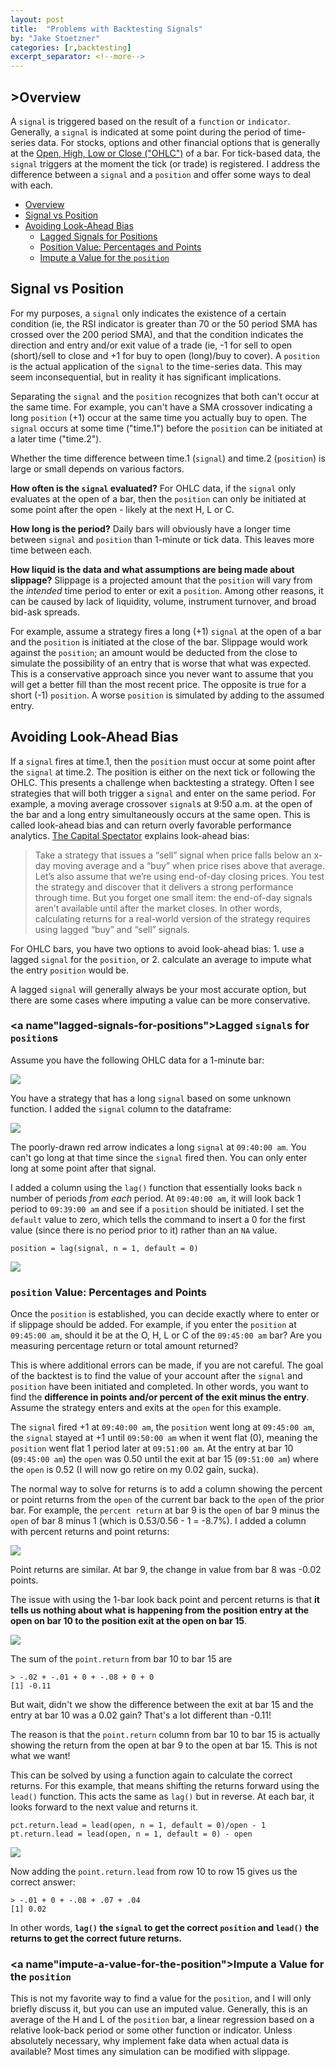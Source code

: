 ```yaml
---
layout: post
title:  "Problems with Backtesting Signals"
by: "Jake Stoetzner"
categories: [r,backtesting]
excerpt_separator: <!--more-->
---
```


## <a name="overview">>Overview

A ```signal``` is triggered based on the result of a ```function``` or ```indicator```.  Generally, a ```signal``` is indicated at some point during the period of time-series data.  For stocks, options and other financial options that is generally at the [Open, High, Low or Close ("OHLC")](https://en.wikipedia.org/wiki/Open-high-low-close_chart) of a bar.  For tick-based data, the ```signal``` triggers at the moment the tick (or trade) is registered.  I address the difference between a ```signal``` and a ```position``` and offer some ways to deal with each.
<!--more-->

* [Overview](#overview)
* [Signal vs Position](#signal-vs-position)
* [Avoiding Look-Ahead Bias](#avoiding-look-ahead-bias)
	* [Lagged Signals for Positions](#lagged-signals-for-positions)
	* [Position Value: Percentages and Points](#position-value-percentages-and-points)
	* [Impute a Value for the ```position```](#impute-a-value-for-the-position)


## <a name="signal-vs-position">Signal vs Position

For my purposes, a ```signal``` only indicates the existence of a certain condition (ie, the RSI indicator is greater than 70 or the 50 period SMA has crossed over the 200 period SMA), and that the condition indicates the direction and entry and/or exit value of a trade (ie, -1 for sell to open (short)/sell to close and +1 for buy to open (long)/buy to cover).  A ```position``` is the actual application of the ```signal``` to the time-series data.  This may seem inconsequential, but in reality it has significant implications.

Separating the ```signal``` and the ```position``` recognizes that both can't occur at the same time.  For example, you can't have a SMA crossover indicating a long ```position``` (+1) occur at the same time you actually buy to open.  The ```signal``` occurs at some time ("time.1") before the ```position``` can be initiated at a later time ("time.2").

Whether the time difference between time.1 (```signal```) and time.2 (```position```) is large or small depends on various factors.

**How often is the ```signal``` evaluated?**  For OHLC data, if the ```signal``` only evaluates at the open of a bar, then the ```position``` can only be initiated at some point after the open - likely at the next H, L or C.

**How long is the period?**  Daily bars will obviously have a longer time between ```signal``` and ```position``` than 1-minute or tick data.  This leaves more time between each.

**How liquid is the data and what assumptions are being made about slippage?**  Slippage is a projected amount that the ```position``` will vary from the *intended* time period to enter or exit a ```position```.  Among other reasons, it can be caused by lack of liquidity, volume, instrument turnover, and broad bid-ask spreads.  

For example, assume a strategy fires a long (+1) ```signal``` at the open of a bar and the ```position``` is initiated at the close of the bar.  Slippage would work against the ```position```; an amount would be deducted from the close to simulate the possibility of an entry that is worse that what was expected.  This is a conservative approach since you never want to assume that you will get a better fill than the most recent price.  The opposite is true for a short (-1) ```position```.  A worse ```position``` is simulated by adding to the assumed entry.

## <a name="avoiding-look-ahead-bias">Avoiding Look-Ahead Bias

If a ```signal``` fires at time.1, then the ```position``` must occur at some point after the ```signal``` at time.2.  The position is either on the next tick or following the OHLC.  This presents a challenge when backtesting a strategy.  Often I see strategies that will both trigger a ```signal``` and enter on the same period.  For example, a moving average crossover ```signal```s at 9:50 a.m. at the open of the bar and a long entry simultaneously occurs at the same open.  This is called look-ahead bias and can return overly favorable performance analytics.  [The Capital Spectator](https://www.capitalspectator.com/3-common-backtesting-traps-with-easy-solutions/) explains look-ahead bias:

>Take a strategy that issues a “sell” signal when price falls below an x-day moving average and a “buy” when price rises above that average. Let’s also assume that we’re using end-of-day closing prices. You test the strategy and discover that it delivers a strong performance through time. But you forget one small item: the end-of-day signals aren’t available until after the market closes. In other words, calculating returns for a real-world version of the strategy requires using lagged “buy” and “sell” signals.

For OHLC bars, you have two options to avoid look-ahead bias:
	1. use a lagged ```signal``` for the ```position```, or
	2. calculate an average to impute what the entry ```position``` would be.  

A lagged ```signal``` will generally always be your most accurate option, but there are some cases where imputing a value can be more conservative.

### <a name"lagged-signals-for-positions">Lagged ```signal```s for ```position```s
Assume you have the following OHLC data for a 1-minute bar:

![](/assets/img/20201013_ohlc_data_table.png)

You have a strategy that has a long ```signal``` based on some unknown function.  I added the ```signal``` column to the dataframe:

![](/assets/img/20201013_ohlc_data_table_signal.png)

The poorly-drawn red arrow indicates a long ```signal``` at ```09:40:00 am```.  You can't go long at that time since the ```signal``` fired then. You can only enter long at some point after that signal.

I added a column using the ```lag()``` function that essentially looks back ```n``` number of periods *from each* period.  At ```09:40:00 am```, it will look back 1 period to ```09:39:00 am``` and see if a ```position``` should be initiated.  I set the ```default``` value to zero, which tells the command to insert a 0 for the first value (since there is no period prior to it) rather than an ```NA``` value.

```
position = lag(signal, n = 1, default = 0)
```
![](/assets/img/20201013_ohlc_data_table_position.png)

### <a name="position-value-percentages-and-points">```position``` Value: Percentages and Points

Once the ```position``` is established, you can decide exactly where to enter or if slippage should be added.  For example, if you enter the ```position``` at ```09:45:00 am```, should it be at the O, H, L or C of the ```09:45:00 am``` bar?  Are you measuring percentage return or total amount returned?

This is where additional errors can be made, if you are not careful.  The goal of the backtest is to find the value of your account after the ```signal``` and ```position``` have been initiated and completed.  In other words, you want to find the **difference in points and/or percent of the exit minus the entry**.   Assume the strategy enters and exits at the ```open``` for this example.

The ```signal``` fired +1 at ```09:40:00 am```, the ```position``` went long at ```09:45:00 am```, the ```signal``` stayed at +1 until ```09:50:00 am``` when it went flat (0), meaning the ```position``` went flat 1 period later at ```09:51:00 am```.  At the entry at bar 10 (```09:45:00 am```) the ```open``` was 0.50 until the exit at bar 15 (```09:51:00 am```) where the ```open``` is 0.52 (I will now go retire on my 0.02 gain, sucka).  

The normal way to solve for returns is to add a column showing the percent or point returns from the ```open``` of the current bar back to the ```open``` of the prior bar.  For example, the ```percent return``` at bar 9 is the ```open``` of bar 9 minus the ```open``` of bar 8 minus 1 (which is 0.53/0.56 - 1 = -8.7%). I added a column with percent returns and point returns:

![](/assets/img/20201013_ohlc_data_table_pct.png)

Point returns are similar.  At bar 9, the change in value from bar 8 was -0.02 points.

The issue with using the 1-bar look back point and percent returns is that **it tells us nothing about what is happening from the position entry at the open on bar 10 to the position exit at the open on bar 15**.

![](/assets/img/20201013_ohlc_data_table_wrong.png)

The sum of the ```point.return``` from bar 10 to bar 15 are
```
> -.02 + -.01 + 0 + -.08 + 0 + 0
[1] -0.11
```

But wait, didn't we show the difference between the exit at bar 15 and the entry at bar 10 was a 0.02 gain?  That's a lot different than -0.11!

The reason is that the ```point.return``` column from bar 10 to bar 15 is actually showing the return from the open at bar 9 to the open at bar 15.  This is not what we want!

This can be solved by using a function again to calculate the correct returns.  For this example, that means shifting the returns forward using the ```lead()``` function.  This acts the same as ```lag()``` but in reverse.  At each bar, it looks forward to the next value and returns it.

```
pct.return.lead = lead(open, n = 1, default = 0)/open - 1
pt.return.lead = lead(open, n = 1, default = 0) - open
```

![](/assets/img/20201013_ohlc_data_table_lead.png)

Now adding the ```point.return.lead``` from row 10 to row 15 gives us the correct answer:

```
> -.01 + 0 + -.08 + .07 + .04
[1] 0.02
```

In other words, **```lag()``` the ```signal``` to get the correct ```position``` and ```lead()``` the returns to get the correct future returns.**

### <a name"impute-a-value-for-the-position">Impute a Value for the ```position```

This is not my favorite way to find a value for the ```position```, and I will only briefly discuss it, but you can use an imputed value.  Generally, this is an average of the H and L of the ```position``` bar, a linear regression based on a relative look-back period or some other function or indicator.  Unless absolutely necessary, why implement fake data when actual data is available?  Most times any simulation can be modified with slippage.
